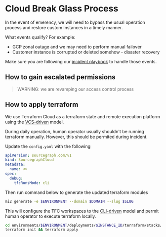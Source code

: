 # Cloud Break Glass Process

In the event of emerency, we will need to bypass the usual operation process and restore custom instances in a timely manner.

What events qualify? For example:

- GCP zonal outage and we may need to perform manual failover
- Customer instance is corrupted or deleted somehow - disaster recovery

Make sure you are following our [incident playbook](../../../engineering/dev/process/incidents/index.md) to handle those events.

## How to gain escalated permissions

<!-- TODO(@michaellzc) -->

> WARNING: we are revamping our access control process

## How to apply terraform

We use Terraform Cloud as a terraform state and remote execution platform using the [VCS-driven] model.

During daily operation, human operator usually shouldn't be running terraform manually. However, this should be permited during incident.

Update the `config.yaml` with the following

```yaml
apiVersion: sourcegraph.com/v1
kind: SourcegraphCloud
metadata:
  name: <>
spec:
  debug:
    tfcRunsMode: cli
```

Then run command below to generate the updated terraform modules

```sh
mi2 generate -e $ENVIRONMENT --domain $DOMAIN --slug $SLUG
```

This will configure the TFC workspaces to the [CLI-driven] model and permit human operator to execute terraform locally.

```sh
cd environments/$ENVIRONMENT/deployments/$INSTANCE_ID/terraform/stacks/tfc
terraform init && terraform apply
```

[vcs-driven]: https://developer.hashicorp.com/terraform/cloud-docs/run/ui
[cli-driven]: https://developer.hashicorp.com/terraform/cloud-docs/run/cli
